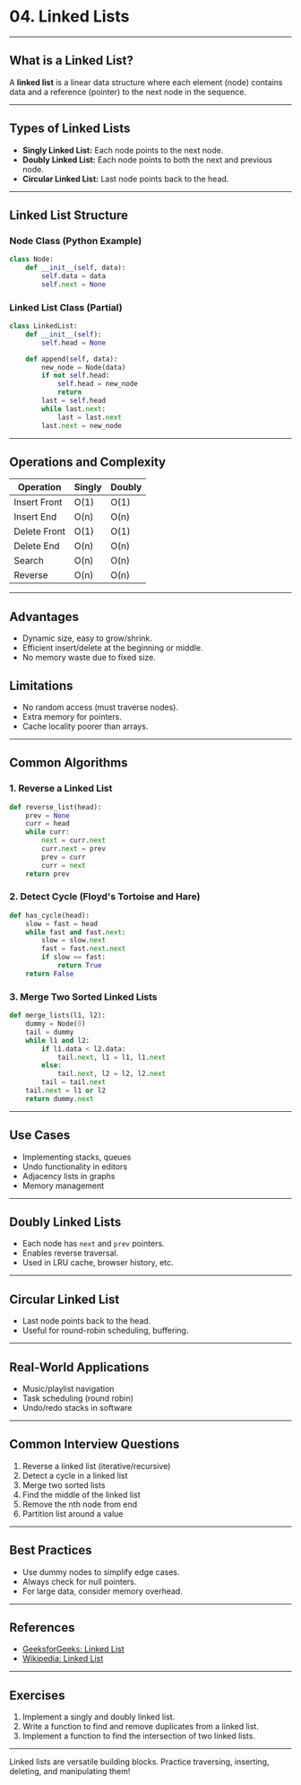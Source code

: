 # 04. Linked Lists

---

## What is a Linked List?

A **linked list** is a linear data structure where each element (node) contains data and a reference (pointer) to the next node in the sequence.

---

## Types of Linked Lists

- **Singly Linked List:** Each node points to the next node.
- **Doubly Linked List:** Each node points to both the next and previous node.
- **Circular Linked List:** Last node points back to the head.

---

## Linked List Structure

### Node Class (Python Example)

```python
class Node:
    def __init__(self, data):
        self.data = data
        self.next = None
```

### Linked List Class (Partial)

```python
class LinkedList:
    def __init__(self):
        self.head = None

    def append(self, data):
        new_node = Node(data)
        if not self.head:
            self.head = new_node
            return
        last = self.head
        while last.next:
            last = last.next
        last.next = new_node
```

---

## Operations and Complexity

| Operation     | Singly | Doubly |
|---------------|--------|--------|
| Insert Front  | O(1)   | O(1)   |
| Insert End    | O(n)   | O(n)   |
| Delete Front  | O(1)   | O(1)   |
| Delete End    | O(n)   | O(n)   |
| Search        | O(n)   | O(n)   |
| Reverse       | O(n)   | O(n)   |

---

## Advantages

- Dynamic size, easy to grow/shrink.
- Efficient insert/delete at the beginning or middle.
- No memory waste due to fixed size.

## Limitations

- No random access (must traverse nodes).
- Extra memory for pointers.
- Cache locality poorer than arrays.

---

## Common Algorithms

### 1. Reverse a Linked List

```python
def reverse_list(head):
    prev = None
    curr = head
    while curr:
        next = curr.next
        curr.next = prev
        prev = curr
        curr = next
    return prev
```

### 2. Detect Cycle (Floyd's Tortoise and Hare)

```python
def has_cycle(head):
    slow = fast = head
    while fast and fast.next:
        slow = slow.next
        fast = fast.next.next
        if slow == fast:
            return True
    return False
```

### 3. Merge Two Sorted Linked Lists

```python
def merge_lists(l1, l2):
    dummy = Node(0)
    tail = dummy
    while l1 and l2:
        if l1.data < l2.data:
            tail.next, l1 = l1, l1.next
        else:
            tail.next, l2 = l2, l2.next
        tail = tail.next
    tail.next = l1 or l2
    return dummy.next
```

---

## Use Cases

- Implementing stacks, queues
- Undo functionality in editors
- Adjacency lists in graphs
- Memory management

---

## Doubly Linked Lists

- Each node has `next` and `prev` pointers.
- Enables reverse traversal.
- Used in LRU cache, browser history, etc.

---

## Circular Linked List

- Last node points back to the head.
- Useful for round-robin scheduling, buffering.

---

## Real-World Applications

- Music/playlist navigation
- Task scheduling (round robin)
- Undo/redo stacks in software

---

## Common Interview Questions

1. Reverse a linked list (iterative/recursive)
2. Detect a cycle in a linked list
3. Merge two sorted lists
4. Find the middle of the linked list
5. Remove the nth node from end
6. Partition list around a value

---

## Best Practices

- Use dummy nodes to simplify edge cases.
- Always check for null pointers.
- For large data, consider memory overhead.

---

## References

- [GeeksforGeeks: Linked List](https://www.geeksforgeeks.org/data-structures/linked-list/)
- [Wikipedia: Linked List](https://en.wikipedia.org/wiki/Linked_list)

---

## Exercises

1. Implement a singly and doubly linked list.
2. Write a function to find and remove duplicates from a linked list.
3. Implement a function to find the intersection of two linked lists.

---

Linked lists are versatile building blocks. Practice traversing, inserting, deleting, and manipulating them!
